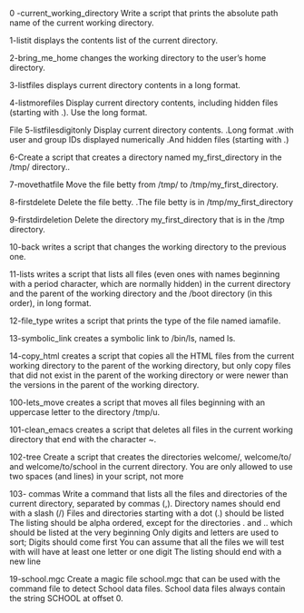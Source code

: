 0 -current_working_directory Write a script that prints the absolute path name of the current working directory.

1-listit displays the contents list of the current directory.

2-bring_me_home changes the working directory to the user’s home directory.

3-listfiles displays current directory contents in a long format.

4-listmorefiles Display current directory contents, including hidden files (starting with .). Use the long format.

File 5-listfilesdigitonly Display current directory contents.
.Long format
.with user and group IDs displayed numerically
.And hidden files (starting with .)

6-Create a script that creates a directory named my_first_directory in the /tmp/ directory..

7-movethatfile Move the file betty from /tmp/ to /tmp/my_first_directory.

8-firstdelete Delete the file betty.
.The file betty is in /tmp/my_first_directory

9-firstdirdeletion Delete the directory my_first_directory that is in the /tmp directory.

10-back writes a script that changes the working directory to the previous one.

11-lists writes a script that lists all files (even ones with names beginning with a period character, which are normally hidden) in the current directory and the parent of the working directory and the /boot directory (in this order), in long format.

12-file_type writes a script that prints the type of the file named iamafile.

13-symbolic_link creates a symbolic link to /bin/ls, named ls.

14-copy_html creates a script that copies all the HTML files from the current working directory to the parent of the working directory, but only copy files that did not exist in the parent of the working directory or were newer than the versions in the parent of the working directory.

100-lets_move creates a script that moves all files beginning with an uppercase letter to the directory /tmp/u.

101-clean_emacs creates a script that deletes all files in the current working directory that end with the character ~.

102-tree Create a script that creates the directories welcome/, welcome/to/ and welcome/to/school in the current directory.
You are only allowed to use two spaces (and lines) in your script, not more

103- commas Write a command that lists all the files and directories of the current directory, separated by commas (,).
Directory names should end with a slash (/)
Files and directories starting with a dot (.) should be listed
The listing should be alpha ordered, except for the directories . and .. which should be listed at the very beginning
Only digits and letters are used to sort; Digits should come first
You can assume that all the files we will test with will have at least one letter or one digit
The listing should end with a new line

19-school.mgc Create a magic file school.mgc that can be used with the command file to detect School data files. School data files always contain the string SCHOOL at offset 0.
